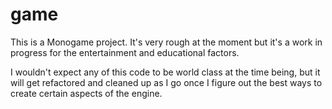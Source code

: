 game
====

This is a Monogame project. It's very rough at the moment but it's a work in progress for the entertainment and educational factors.

I wouldn't expect any of this code to be world class at the time being, but it will get refactored and cleaned up as I go once I figure out the best ways to create certain aspects of the engine.
